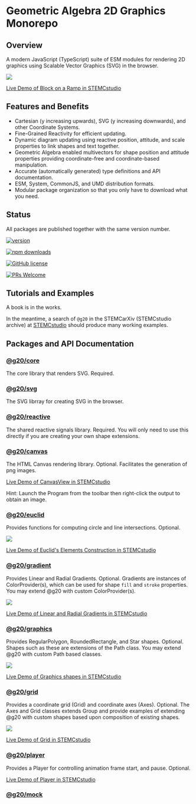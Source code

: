 # Geometric Algebra 2D Graphics Monorepo

## Overview

A modern JavaScript (TypeScript) suite of ESM modules for rendering 2D graphics using Scalable Vector Graphics (SVG) in the browser.

![](./images/ramp.png)

[Live Demo of Block on a Ramp in STEMCstudio](https://www.stemcstudio.com/gists/38aa01dfe4eca3a22d3f972d17c17df2)

## Features and Benefits

* Cartesian (y increasing upwards), SVG (y increasing downwards), and other Coordinate Systems.
* Fine-Grained Reactivity for efficient updating.
* Dynamic diagram updating using reactive position, attitude, and scale properties to link shapes and text together.
* Geometric Algebra enabled multivectors for shape position and attitude properties providing coordinate-free and coordinate-based manipulation.
* Accurate (automatically generated) type definitions and API documentation.
* ESM, System, CommonJS, and UMD distribution formats.
* Modular package organization so that you only have to download what you need.

## Status

All packages are published together with the same version number.

[![version](https://img.shields.io/npm/v/@g20/core.svg)](https://www.npmjs.com/package/@g20/core) 

[![npm downloads](https://img.shields.io/npm/dm/@g20/core.svg)](https://npm-stat.com/charts.html?package=@g20/core&from=2024-03-27)

[![GitHub license](https://img.shields.io/badge/license-MIT-blue.svg)](./LICENSE)

[![PRs Welcome](https://img.shields.io/badge/PRs-welcome-brightgreen.svg)](./CONTRIBUTING.md)

## Tutorials and Examples

A book is in the works.

In the meantime, a search of `@g20` in the STEMCarXiv (STEMCstudio archive) at [STEMCstudio](https://www.stemcstudio.com) should produce many working examples.

## Packages and API Documentation

### [@g20/core](https://geometryzen.github.io/g20mono/core)

The core library that renders SVG. Required.

### [@g20/svg](https://geometryzen.github.io/g20mono/svg)

The SVG librray for creating SVG in the browser.

### [@g20/reactive](https://geometryzen.github.io/g20mono/reactive)

The shared reactive signals library. Required. You will only need to use this directly if you are creating your own shape extensions.

### [@g20/canvas](https://geometryzen.github.io/g20mono/canvas)

The HTML Canvas rendering library. Optional. Facilitates the generation of png images.

[Live Demo of CanvasView in STEMCstudio](https://www.stemcstudio.com/gists/beb5ee1690bf44e9429cbeeb7cd7d5a6)

Hint: Launch the Program from the toolbar then right-click the output to obtain an image.

### [@g20/euclid](https://geometryzen.github.io/g20mono/euclid)

Provides functions for computing circle and line intersections. Optional.

![](./images/euclid.png)

[Live Demo of Euclid's Elements Construction in STEMCstudio](https://www.stemcstudio.com/gists/28890bad7794270d959330e2eba82cc7)

### [@g20/gradient](https://geometryzen.github.io/g20mono/gradient)

Provides Linear and Radial Gradients. Optional. Gradients are instances of ColorProvider(s), which can be used for shape `fill` and `stroke` properties. You may extend @g20 with custom ColorProvider(s).

![](./images/gradient.png)

[Live Demo of Linear and Radial Gradients in STEMCstudio](https://www.stemcstudio.com/gists/e82033ebe82bc5fd991a33a820cb7f83)

### [@g20/graphics](https://geometryzen.github.io/g20mono/graphics)

Provides RegularPolygon, RoundedRectangle, and Star shapes. Optional. Shapes such as these are extensions of the Path class. You may extend @g20 with custom Path based classes.

![](./images/graphics.png)

[Live Demo of Graphics shapes in STEMCstudio](https://www.stemcstudio.com/gists/8f873d1ef37536795b40883aa2e77c01)

### [@g20/grid](https://geometryzen.github.io/g20mono/grid)

Provides a coordinate grid (Grid) and coordinate axes (Axes). Optional. The Axes and Grid classes extends Group and provide examples of extending @g20 with custom shapes based upon composition of existing shapes.

![](./images/grid.png)

[Live Demo of Grid in STEMCstudio](https://www.stemcstudio.com/gists/7106f94b7639ce77bbcf2fcc88b217db)

### [@g20/player](https://geometryzen.github.io/g20mono/player)

Provides a Player for controlling animation frame start, and pause. Optional.

[Live Demo of Player in STEMCstudio](https://www.stemcstudio.com/gists/a88d400bc9176836bb4ff7f88340428a)

### [@g20/mock](https://geometryzen.github.io/g20mono/mock)
